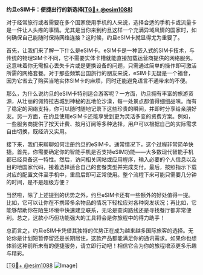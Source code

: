 **约旦eSIM卡：便捷出行的新选择[[TG💪+ @esim1088](https://t.me/s/esim1088)]**

对于经常旅行或者需要在多个国家使用手机的人来说，选择合适的手机卡或流量卡是一件让人头疼的事情。尤其是当你来到约旦这样一个充满异域风情的国家时，如何确保自己能随时保持网络连接？这时候，约旦eSIM卡就显得尤为重要了。

首先，让我们来了解一下什么是eSIM卡。eSIM卡是一种嵌入式的SIM卡技术，与传统的物理SIM卡不同，它不需要实体卡槽就能直接加载运营商提供的网络服务。这意味着你无需担心丢失卡片或是更换设备的问题，只需通过简单的操作即可激活所需的网络套餐。对于那些频繁出国旅行的朋友来说，eSIM卡无疑是一个福音，因为它省去了购买当地实体SIM卡的麻烦，同时还能避免语言不通带来的不便。

那么，为什么说约旦的eSIM卡特别适合游客呢？一方面，约旦拥有丰富的旅游资源，从壮丽的佩特拉古城到神秘的瓦地伦沙漠，每一处景点都值得细细品味。而有了稳定的网络支持，你可以随时随地记录下这些珍贵的瞬间，并即时分享给亲朋好友。另一方面，在约旦使用eSIM卡还能享受到更为灵活多变的资费方案。例如，一些服务商提供了按天计费、按月订阅等多种选择，用户可以根据自己的实际需求自由切换，既经济又实用。

接下来，我们来聊聊如何注册约旦的eSIM卡。通常情况下，这个过程非常简单快捷。首先，你需要确定你的智能手机是否支持eSIM功能——大多数现代智能手机都已经具备这一特性。然后，访问相关网站或应用程序，输入必要的个人信息以及目的地国家代码，接着选择适合自己的套餐类型并完成支付。最后，按照指示下载对应的配置文件至手机中，重启后即可正常使用。整个流程下来可能只需要几分钟的时间，是不是超级方便？

当然啦，除了上述提到的优势之外，约旦eSIM卡还有一些额外的好处值得一提。比如，它可以让你在不携带多余物品的情况下轻松应对各种突发状况；再比如，它能够帮助你在陌生环境中快速建立联系，无论是查询路线还是寻找餐厅都非常便利。总之，这款小巧但功能强大的工具将会是你旅程中的得力助手！

总而言之，约旦eSIM卡凭借其独特的优势正在成为越来越多国际旅客的选择。无论你是计划短暂停留还是长期居住，这款产品都能满足你的通讯需求。如果你也想体验这种前所未有的便捷服务，请立即行动吧！相信它会为你的旅程增添更多乐趣与精彩。

[[TG💪+ @esim1088](https://t.me/s/esim1088) ![Image](https://i.postimg.cc/4NQfJmqS/Snipaste-2025-05-13-00-14-12.png)]